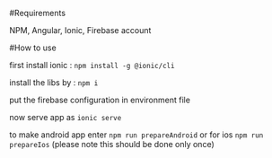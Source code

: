 #Requirements

NPM, Angular, Ionic, Firebase account <br>

#How to use

first install ionic : `npm install -g @ionic/cli` <br>

install the libs by : `npm i` <br>

put the firebase configuration in environment file <br>

now serve app as `ionic serve` <br>

to make android app enter `npm run prepareAndroid` or for ios `npm run prepareIos` (please note this should be done only once) <br>